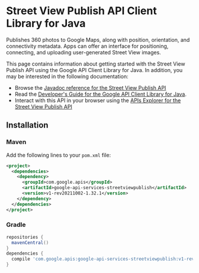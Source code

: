 # Street View Publish API Client Library for Java

Publishes 360 photos to Google Maps, along with position, orientation, and connectivity metadata. Apps can offer an interface for positioning, connecting, and uploading user-generated Street View images. 

This page contains information about getting started with the Street View Publish API
using the Google API Client Library for Java. In addition, you may be interested
in the following documentation:

* Browse the [Javadoc reference for the Street View Publish API][javadoc]
* Read the [Developer's Guide for the Google API Client Library for Java][google-api-client].
* Interact with this API in your browser using the [APIs Explorer for the Street View Publish API][api-explorer]

## Installation

### Maven

Add the following lines to your `pom.xml` file:

```xml
<project>
  <dependencies>
    <dependency>
      <groupId>com.google.apis</groupId>
      <artifactId>google-api-services-streetviewpublish</artifactId>
      <version>v1-rev20211002-1.32.1</version>
    </dependency>
  </dependencies>
</project>
```

### Gradle

```gradle
repositories {
  mavenCentral()
}
dependencies {
  compile 'com.google.apis:google-api-services-streetviewpublish:v1-rev20211002-1.32.1'
}
```

[javadoc]: https://googleapis.dev/java/google-api-services-streetviewpublish/latest/index.html
[google-api-client]: https://github.com/googleapis/google-api-java-client/
[api-explorer]: https://developers.google.com/apis-explorer/#p/streetviewpublish/v1/
